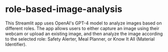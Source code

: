 # role-based-image-analysis
This Streamlit app uses OpenAI's GPT-4 model to analyze images based on different roles. The app allows users to either capture an image using their webcam or upload an existing image, and then analyze the image according to the selected role: Safety Alerter, Meal Planner, or Know It All (Material Identifier).
